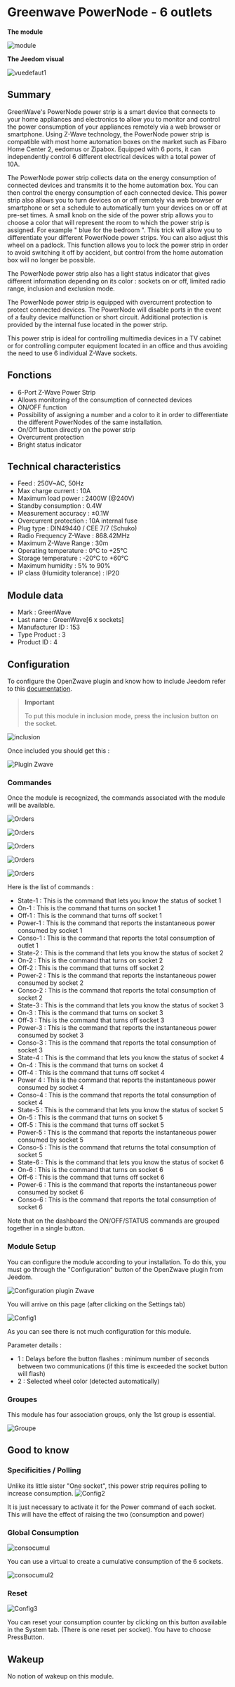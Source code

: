 # Greenwave PowerNode - 6 outlets

**The module**

![module](images/greenwave.powernode/module.jpg)

**The Jeedom visual**

![vuedefaut1](images/greenwave.powernode/vuedefaut1.jpg)

## Summary

GreenWave's PowerNode power strip is a smart device that connects to your home appliances and electronics to allow you to monitor and control the power consumption of your appliances remotely via a web browser or smartphone. Using Z-Wave technology, the PowerNode power strip is compatible with most home automation boxes on the market such as Fibaro Home Center 2, eedomus or Zipabox. Equipped with 6 ports, it can independently control 6 different electrical devices with a total power of 10A.

The PowerNode power strip collects data on the energy consumption of connected devices and transmits it to the home automation box. You can then control the energy consumption of each connected device. This power strip also allows you to turn devices on or off remotely via web browser or smartphone or set a schedule to automatically turn your devices on or off at pre-set times. A small knob on the side of the power strip allows you to choose a color that will represent the room to which the power strip is assigned. For example " blue for the bedroom ". This trick will allow you to differentiate your different PowerNode power strips. You can also adjust this wheel on a padlock. This function allows you to lock the power strip in order to avoid switching it off by accident, but control from the home automation box will no longer be possible.

The PowerNode power strip also has a light status indicator that gives different information depending on its color : sockets on or off, limited radio range, inclusion and exclusion mode.

The PowerNode power strip is equipped with overcurrent protection to protect connected devices. The PowerNode will disable ports in the event of a faulty device malfunction or short circuit. Additional protection is provided by the internal fuse located in the power strip.

This power strip is ideal for controlling multimedia devices in a TV cabinet or for controlling computer equipment located in an office and thus avoiding the need to use 6 individual Z-Wave sockets.

## Fonctions

-   6-Port Z-Wave Power Strip
-   Allows monitoring of the consumption of connected devices
-   ON/OFF function
-   Possibility of assigning a number and a color to it in order to differentiate the different PowerNodes of the same installation.
-   On/Off button directly on the power strip
-   Overcurrent protection
-   Bright status indicator

## Technical characteristics

-   Feed : 250V\~AC, 50Hz
-   Max charge current : 10A
-   Maximum load power : 2400W (@240V)
-   Standby consumption : 0.4W
-   Measurement accuracy : ±0.1W
-   Overcurrent protection : 10A internal fuse
-   Plug type : DIN49440 / CEE 7/7 (Schuko)
-   Radio Frequency Z-Wave : 868.42MHz
-   Maximum Z-Wave Range : 30m
-   Operating temperature : 0°C to +25°C
-   Storage temperature : -20°C to +60°C
-   Maximum humidity : 5% to 90%
-   IP class (Humidity tolerance) : IP20

## Module data

-   Mark : GreenWave
-   Last name : GreenWave\[6 x sockets\]
-   Manufacturer ID : 153
-   Type Product : 3
-   Product ID : 4

## Configuration

To configure the OpenZwave plugin and know how to include Jeedom refer to this [documentation](https://doc.jeedom.com/en_US/plugins/automation%20protocol/openzwave/).

> **Important**
>
> To put this module in inclusion mode, press the inclusion button on the socket.

![inclusion](images/greenwave.powernode/inclusion.jpg)

Once included you should get this :

![Plugin Zwave](images/greenwave.powernode/information.jpg)

### Commandes

Once the module is recognized, the commands associated with the module will be available.

![Orders](images/greenwave.powernode/commandes.jpg)

![Orders](images/greenwave.powernode/commandes2.jpg)

![Orders](images/greenwave.powernode/commandes3.jpg)

![Orders](images/greenwave.powernode/commandes4.jpg)

![Orders](images/greenwave.powernode/commandes5.jpg)

Here is the list of commands :

-   State-1 : This is the command that lets you know the status of socket 1
-   On-1 : This is the command that turns on socket 1
-   Off-1 : This is the command that turns off socket 1
-   Power-1 : This is the command that reports the instantaneous power consumed by socket 1
-   Conso-1 : This is the command that reports the total consumption of outlet 1
-   State-2 : This is the command that lets you know the status of socket 2
-   On-2 : This is the command that turns on socket 2
-   Off-2 : This is the command that turns off socket 2
-   Power-2 : This is the command that reports the instantaneous power consumed by socket 2
-   Conso-2 : This is the command that reports the total consumption of socket 2
-   State-3 : This is the command that lets you know the status of socket 3
-   On-3 : This is the command that turns on socket 3
-   Off-3 : This is the command that turns off socket 3
-   Power-3 : This is the command that reports the instantaneous power consumed by socket 3
-   Conso-3 : This is the command that reports the total consumption of socket 3
-   State-4 : This is the command that lets you know the status of socket 4
-   On-4 : This is the command that turns on socket 4
-   Off-4 : This is the command that turns off socket 4
-   Power 4 : This is the command that reports the instantaneous power consumed by socket 4
-   Conso-4 : This is the command that reports the total consumption of socket 4
-   State-5 : This is the command that lets you know the status of socket 5
-   On-5 : This is the command that turns on socket 5
-   Off-5 : This is the command that turns off socket 5
-   Power-5 : This is the command that reports the instantaneous power consumed by socket 5
-   Conso-5 : This is the command that returns the total consumption of socket 5
-   State-6 : This is the command that lets you know the status of socket 6
-   On-6 : This is the command that turns on socket 6
-   Off-6 : This is the command that turns off socket 6
-   Power-6 : This is the command that reports the instantaneous power consumed by socket 6
-   Conso-6 : This is the command that reports the total consumption of socket 6

Note that on the dashboard the ON/OFF/STATUS commands are grouped together in a single button.

### Module Setup

You can configure the module according to your installation. To do this, you must go through the "Configuration" button of the OpenZwave plugin from Jeedom.

![Configuration plugin Zwave](images/plugin/bouton_configuration.jpg)

You will arrive on this page (after clicking on the Settings tab)

![Config1](images/greenwave.powernode/config1.jpg)

As you can see there is not much configuration for this module.

Parameter details :

-   1 : Delays before the button flashes : minimum number of seconds between two communications (if this time is exceeded the socket button will flash)
-   2 : Selected wheel color (detected automatically)

### Groupes

This module has four association groups, only the 1st group is essential.

![Groupe](images/greenwave.powernode/groupe.jpg)

## Good to know

### Specificities / Polling

Unlike its little sister "One socket", this power strip requires polling to increase consumption.
![Config2](images/greenwave.powernode/config2.jpg)

It is just necessary to activate it for the Power command of each socket. This will have the effect of raising the two (consumption and power)

### Global Consumption

![consocumul](images/greenwave.powernode/consocumul.jpg)

You can use a virtual to create a cumulative consumption of the 6 sockets.

![consocumul2](images/greenwave.powernode/consocumul2.jpg)

### Reset

![Config3](images/greenwave.powernode/config3.jpg)

You can reset your consumption counter by clicking on this button available in the System tab. (There is one reset per socket). You have to choose PressButton.

## Wakeup

No notion of wakeup on this module.

